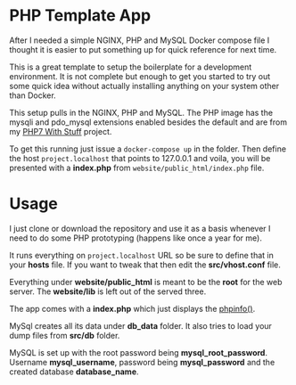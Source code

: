 # PHP Template App

After I needed a simple NGINX, PHP and MySQL Docker compose file I thought it is easier to put something up for quick reference for next time.

This is a great template to setup the boilerplate for a development environment. It is not complete but enough to get you started to try out some quick idea without actually installing anything on your system other than Docker.

This setup pulls in the NGINX, PHP and MySQL. The PHP image has the mysqli and pdo_mysql extensions enabled besides the default and are from my [PHP7 With Stuff](https://github.com/toomasr/php7-with-stuff) project.

To get this running just issue a `docker-compose up` in the folder. Then define the host `project.localhost` that points to 127.0.0.1 and voila, you will be presented with a **index.php** from `website/public_html/index.php` file.

# Usage

I just clone or download the repository and use it as a basis whenever I need to do some PHP prototyping (happens like once a year for me).

It runs everything on `project.localhost` URL so be sure to define that in your **hosts** file. If you want to tweak that then edit the **src/vhost.conf** file.

Everything under **website/public_html** is meant to be the **root** for the web server. The **website/lib** is left out of the served three.

The app comes with a **index.php** which just displays the [phpinfo()](http://php.net/manual/en/function.phpinfo.php).

MySql creates all its data under **db_data** folder. It also tries to load your dump files from **src/db** folder.

MySQL is set up with the root password being **mysql_root_password**. Username **mysql_username**, password being **mysql_password** and the created database **database_name**.
